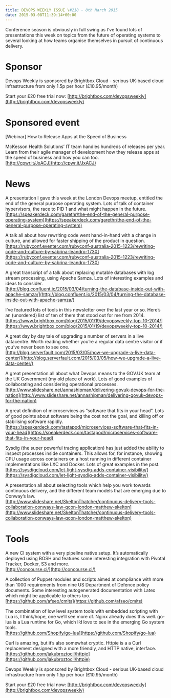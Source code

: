 ```yaml
---
title: DEVOPS WEEKLY ISSUE \#218 - 8th March 2015 
date: 2015-03-08T11:39:14+00:00
---
```


Conference season is obviously in full swing as I’ve found lots of presentations this week on topics from the future of operating systems to several looking at how teams organise themselves in pursuit of continuous delivery.


Sponsor
======

Devops Weekly is sponsored by Brightbox Cloud - serious UK-based cloud infrastructure from only 1.5p per hour (£10.95/month)

Start your £20 free trial now: [http://brightbox.com/devopsweekly](http://brightbox.com/devopsweekly)


Sponsored event
=============

[Webinar] How to Release Apps at the Speed of Business

McKesson Health Solutions’ IT team handles hundreds of releases per year. Learn from their agile manager of development how they release apps at the speed of business and how you can too.
<br>[http://cpwr.it/JxACJ](http://cpwr.it/JxACJ)


News
====

A presentation I gave this week at the London Devops meetup, entitled the end of the general purpose operating system. Lots of talk of container hypervisors, the race to PID 1 and what might happen in the future.
<br>[https://speakerdeck.com/garethr/the-end-of-the-general-purpose-operating-system](https://speakerdeck.com/garethr/the-end-of-the-general-purpose-operating-system)


A talk all about how rewriting code went hand-in-hand with a change in culture, and allowed for faster shipping of the product in question.
<br>[https://rubyconf.eventer.com/rubyconf-australia-2015-1223/rewriting-code-and-culture-by-sabrina-leandro-1730](https://rubyconf.eventer.com/rubyconf-australia-2015-1223/rewriting-code-and-culture-by-sabrina-leandro-1730)


A great transcript of a talk about replacing mutable databases with log stream processing, using Apache Samza. Lots of interesting examples and ideas to consider.
<br>[http://blog.confluent.io/2015/03/04/turning-the-database-inside-out-with-apache-samza/](http://blog.confluent.io/2015/03/04/turning-the-database-inside-out-with-apache-samza/)


I’ve featured lots of tools in this newsletter over the last year or so. Here’s an (unordered) list of ten of them that stood out for me from 2014.
<br>[https://www.brightbox.com/blog/2015/01/19/devopsweekly-top-10-2014/](https://www.brightbox.com/blog/2015/01/19/devopsweekly-top-10-2014/)


A great day by day tale of upgrading a number of servers in a live datacentre. Worth reading whether you’re a regular data centre visitor or if you’ve never been to see one.
<br>[http://blog.serverfault.com/2015/03/05/how-we-upgrade-a-live-data-center/](http://blog.serverfault.com/2015/03/05/how-we-upgrade-a-live-data-center/)


A great presentation all about what Devops means to the GOV.UK team at the UK Government (my old place of work). Lots of good examples of collaborating and considering operational processes.
<br>[http://www.slideshare.net/annashipman/delivering-govuk-devops-for-the-nation](http://www.slideshare.net/annashipman/delivering-govuk-devops-for-the-nation)


A great definition of microservices as “software that fits in your head”. Lots of good points about software being the cost not the goal, and killing off or stabilising software rapidly.
<br>[https://speakerdeck.com/tastapod/microservices-software-that-fits-in-your-head](https://speakerdeck.com/tastapod/microservices-software-that-fits-in-your-head)


Sysdig (the super powerful tracing application) has just added the ability to inspect processes inside containers. This allows for, for instance, showing CPU usage across containers on a host running in different container implementations like LXC and Docker. Lots of great examples in the post.
<br>[https://sysdigcloud.com/let-light-sysdig-adds-container-visibility/](https://sysdigcloud.com/let-light-sysdig-adds-container-visibility/)


A presentation all about selecting tools which help you work towards continuous delivery, and the different team models that are emerging due to Conway’s law.
<br>[http://www.slideshare.net/SkeltonThatcher/continuous-delivery-tools-collaboration-conways-law-qcon-london-matthew-skelton](http://www.slideshare.net/SkeltonThatcher/continuous-delivery-tools-collaboration-conways-law-qcon-london-matthew-skelton)


Tools
=====

A new CI system with a very pipeline native setup. It’s automatically deployed using BOSH and features some interesting integration with Pivotal Tracker, Docker, S3 and more.
<br>[http://concourse.ci/](http://concourse.ci/)


A collection of Puppet modules and scripts aimed at compliance with more than 1000 requirements from nine US Department of Defence policy documents. Some interesting autogenerated documentation with Latex which might be applicable to others too.
<br>[https://github.com/afseo/cmits](https://github.com/afseo/cmits)


The combination of low level system tools with embedded scripting with Lua is, I think/hope, one we’ll see more of. Nginx already does this well. go-lua is a Lua runtime for Go, which I’d love to see in the emerging Go system tools.
<br>[https://github.com/Shopify/go-lua](https://github.com/Shopify/go-lua)


Curl is amazing, but it’s also somewhat cryptic. Httpie is a a Curl replacement designed with a more friendly, and HTTP native, interface.
<br>[https://github.com/jakubroztocil/httpie](https://github.com/jakubroztocil/httpie)



Devops Weekly is sponsored by Brightbox Cloud - serious UK-based cloud infrastructure from only 1.5p per hour (£10.95/month)

Start your £20 free trial now: [http://brightbox.com/devopsweekly](http://brightbox.com/devopsweekly)



